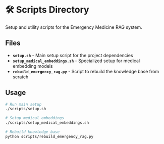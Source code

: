 # 🛠️ Scripts Directory

Setup and utility scripts for the Emergency Medicine RAG system.

## Files

- **`setup.sh`** - Main setup script for the project dependencies
- **`setup_medical_embeddings.sh`** - Specialized setup for medical embedding models
- **`rebuild_emergency_rag.py`** - Script to rebuild the knowledge base from scratch

## Usage

```bash
# Run main setup
./scripts/setup.sh

# Setup medical embeddings
./scripts/setup_medical_embeddings.sh

# Rebuild knowledge base
python scripts/rebuild_emergency_rag.py
```
